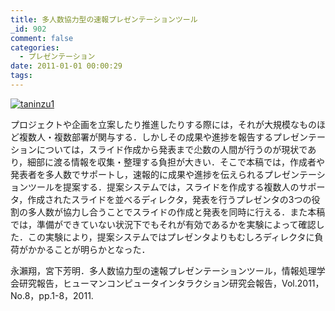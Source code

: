 ```yaml
---
title: 多人数協力型の速報プレゼンテーションツール
_id: 902
comment: false
categories:
  - プレゼンテーション
date: 2011-01-01 00:00:29
tags:
---
```


[![taninzu1](/wp-content/uploads/2015/05/taninzu1-300x212.gif)](/wp-content/uploads/2015/05/taninzu1.gif)

プロジェクトや企画を立案したり推進したりする際には，それが大規模なものほど複数人・複数部署が関与する．しかしその成果や進捗を報告するプレゼンテーションについては，スライド作成から発表まで尐数の人間が行うのが現状であり，細部に渡る情報を収集・整理する負担が大きい．そこで本稿では，作成者や発表者を多人数でサポートし，速報的に成果や進捗を伝えられるプレゼンテーションツールを提案する．提案システムでは，スライドを作成する複数人のサポータ，作成されたスライドを並べるディレクタ，発表を行うプレゼンタの3つの役割の多人数が協力し合うことでスライドの作成と発表を同時に行える．また本稿では，準備ができていない状況下でもそれが有効であるかを実験によって確認した．この実験により，提案システムではプレゼンタよりもむしろディレクタに負荷がかかることが明らかとなった．

永瀨翔，宮下芳明．多人数協力型の速報プレゼンテーションツール，情報処理学会研究報告，ヒューマンコンピュータインタラクション研究会報告，Vol.2011，No.8，pp.1-8，2011.　
